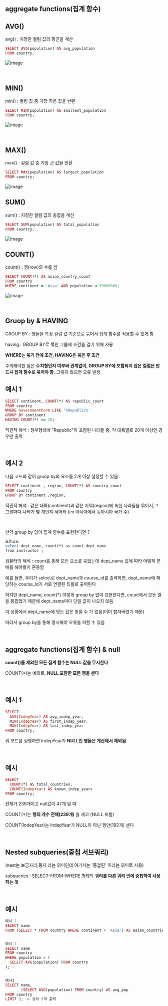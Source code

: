 ## aggregate functions(집계 함수)

## AVG()

avg() : 지정한 컬럼 값의 평균을 계산

```ruby
SELECT AVG(population) AS avg_population
FROM country;
```

![image](https://github.com/user-attachments/assets/9c231633-2c27-4826-971b-4f75ce45385a)

<br/>

## MIN() 

min() : 컬럼 값 중 가장 작은 값을 반환

```ruby
SELECT MIN(population) AS smallest_population
FROM country;
```

![image](https://github.com/user-attachments/assets/6a57b31c-cc5c-48ca-937b-94c111dd7685)

<br/>

## MAX()

max() : 컬럼 값 중 가장 큰 값을 반환

```ruby
SELECT MAX(population) AS largest_population
FROM country;
```

![image](https://github.com/user-attachments/assets/783097bb-9e22-401e-a35a-88e19db7c71a)

## SUM()

sum() : 지정한 컬럼 값의 총합을 계산

```ruby
SELECT SUM(population) AS total_population
FROM country;
```

![image](https://github.com/user-attachments/assets/81a1bee0-2e0c-492d-b057-c8a5795bb777)

## COUNT()

count() : 행(row)의 수를 셈

```ruby
SELECT COUNT(*) AS asian_country_count
FROM country
WHERE continent = 'Asia' AND population < 50000000;
```

![image](https://github.com/user-attachments/assets/7f568e70-aa84-4008-a219-5593ad5b6788)

<br/>

## Gruop by & HAVING

GROUP BY : 행들을 특정 컬럼 값 기준으로 묶어서 집계 함수를 적용할 수 있게 함

having : GROUP BY로 묶인 그룹에 조건을 걸기 위해 사용

**WHERE는 묶기 전에 조건, HAVING은 묶은 후 조건**

주의해야할 점은 **수치형인지 여부와 관계없이, GROUP BY에 포함되지 않은 컬럼은 반드시 집계 함수로 묶어야 함.** 그렇지 않으면 오류 발생
<br/>

## 예시 1

```ruby
SELECT continent, COUNT(*) AS republic_count
FROM country
WHERE GovernmentForm LIKE '%Republic%'
GROUP BY continent
HAVING COUNT(*) >= 20;
```

직관적 해석 : 정부형태에 "Republic"이 포함된 나라들 중, 각 대륙별로 20개 이상인 경우만 출력

<br/>

## 예시 2

다음 코드와 같이 gruop by의 요소를 2개 이상 설정할 수 있음 

```ruby
SELECT continent , region, COUNT(*) AS country_count
FROM country
GROUP BY continent ,region;
```

직관적 해석 : 같은 대륙(continent)과 같은 지역(region)에 속한 나라들을 묶어서,그 그룹마다 나라가 몇 개인지 세어라 (ex 아시아에서 동아시아 국가 수)

<br/>

만약 group by 없이 집계 함수를 표현한다면 ?

```ruby
오류코드
select dept_name, count(*) as count_dept_name
from instructor ;
```

컴퓨터의 해석 : count를 통해 모든 요소를 묶었는데 dept_name 값에 따라 어떻게 분배를 해야할지 혼동함 

예를 들면, 우리가 select로 dept_name과 course_id를 출력하면, dept_name에 해당하는 course_id가 서로 연결된 튜플로 출력된다 

하지만 dept_name, count(*) 이렇게 group by 없이 표현한다면, count에서 모든 열을 통합했기 때문에 dept_name마다 단일 값이 나오지 않음 

이 상황에서 dept_name에 맞는 값은 찾을 수 가 없음(이미 합쳐버렸기 때문)

따라서 group by를 통해 명시해야 오류를 피할 수 있음 

<br/>

## aggregate functions(집계 함수) & null

**count()를 제외한 모든 집계 함수는 NULL 값을 무시한다**

COUNT(*)는 예외로, **NULL 포함한 모든 행을 센다**

<br/>

## 예시 1

```ruby
SELECT 
  AVG(IndepYear) AS avg_indep_year,
  MIN(IndepYear) AS first_indep_year,
  MAX(IndepYear) AS last_indep_year
FROM country;
```

위 코드를 실행하면 IndepYear가 **NULL인 행들은 계산에서 제외됨**

<br/>

## 예시 

```ruby
SELECT 
  COUNT(*) AS total_countries,
  COUNT(IndepYear) AS known_indep_years
FROM country;
```

전체가 239개이고 null값이 47개 일 때

COUNT(*)는 **행의 개수 전체(239개)** 를 세고 (NULL 포함)

COUNT(IndepYear)는 IndepYear가 NULL이 아닌 행만(192개) 센다

<br/>

## Nested subqueries(중첩 서브쿼리)

(nest는 보금자리,둥지 라는 의미인데 여기서는 '중첩된' 이라는 의미로 사용)

subqueries : SELECT-FROM-WHERE 형태의 **쿼리를 다른 쿼리 안에 중첩하여 사용하는 것**

<br/>

## 예시 

```ruby
예시 1
SELECT name
FROM (SELECT * FROM country WHERE continent = 'Asia') AS asian_countries;


예시 2
SELECT name
FROM country
WHERE population > (
  SELECT AVG(population) FROM country
);


예시3
SELECT name, 
       (SELECT AVG(population) FROM country) AS avg_pop
FROM country
LIMIT 5;  ▷ 상위 5개 출력

































































































 
